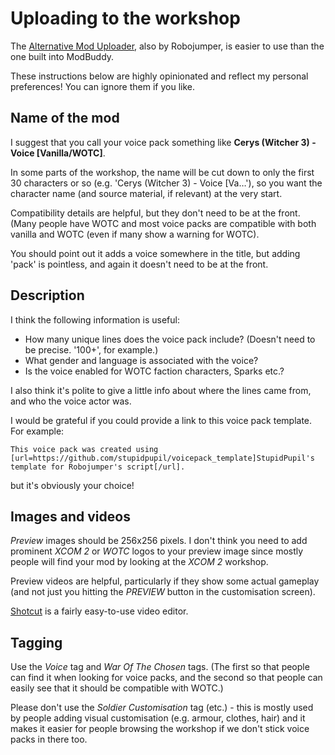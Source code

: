 # Uploading to the workshop

The [Alternative Mod Uploader](https://steamcommunity.com/sharedfiles/filedetails/?id=1134322341), 
also by Robojumper, is easier to use than the one built into ModBuddy.

These instructions below are highly opinionated and reflect my personal preferences! You can ignore them if you like.

## Name of the mod

I suggest that you call your voice pack something like 
**Cerys (Witcher 3) - Voice [Vanilla/WOTC]**.

In some parts of the workshop, the name will be cut down to only the 
first 30 characters or so (e.g. 'Cerys (Witcher 3) - Voice [Va…'), so you
want the character name (and source material, if relevant) at the very start.

Compatibility details are helpful, but they don't need to be at the front. (Many
people have WOTC and most voice packs are compatible with both vanilla and WOTC
(even if many show a warning for WOTC).

You should point out it adds a voice somewhere in the title, but adding 'pack' is pointless,
and again it doesn't need to be at the front.

## Description
I think the following information is useful:
 * How many unique lines does the voice pack include? (Doesn't need to be precise. '100+', for example.)
 * What gender and language is associated with the voice?
 * Is the voice enabled for WOTC faction characters, Sparks etc.?

I also think it's polite to give a little info about where the lines came from, and who the voice actor was.

I would be grateful if you could provide a link to this voice pack template. For example:
```
This voice pack was created using [url=https://github.com/stupidpupil/voicepack_template]StupidPupil's template for Robojumper's script[/url].
```
but it's obviously your choice!

## Images and videos

*Preview* images should be 256x256 pixels. I don't think you need to add 
prominent *XCOM 2* or *WOTC* logos to your preview image since mostly people
will find your mod by looking at the *XCOM 2* workshop.

Preview videos are helpful, particularly if they show some actual gameplay
(and not just you hitting the *PREVIEW* button in the customisation screen).

[Shotcut](https://shotcut.org) is a fairly easy-to-use video editor.

## Tagging
Use the *Voice* tag and *War Of The Chosen* tags. (The first so that people can
find it when looking for voice packs, and the second so that people can easily
see that it should be compatible with WOTC.)

Please don't use the *Soldier Customisation* tag (etc.) - this is mostly used
by people adding visual customisation (e.g. armour, clothes, hair) and it makes
it easier for people browsing the workshop if we don't stick voice packs in there too.

